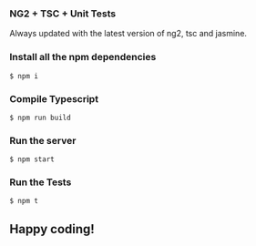 ### NG2 + TSC + Unit Tests

Always updated with the latest version of  ng2, tsc and jasmine.

### Install all the npm dependencies

```shell
$ npm i
```

### Compile Typescript

```shell
$ npm run build
```

### Run the server

```shell
$ npm start
```

### Run the Tests

```shell
$ npm t
```

## Happy coding!
